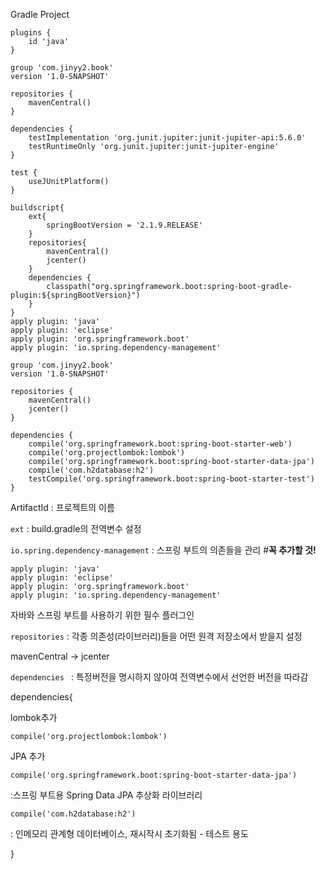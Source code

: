 

Gradle Project

```
plugins {
    id 'java'
}

group 'com.jinyy2.book'
version '1.0-SNAPSHOT'

repositories {
    mavenCentral()
}

dependencies {
    testImplementation 'org.junit.jupiter:junit-jupiter-api:5.6.0'
    testRuntimeOnly 'org.junit.jupiter:junit-jupiter-engine'
}

test {
    useJUnitPlatform()
}
```



```
buildscript{
    ext{
        springBootVersion = '2.1.9.RELEASE'
    }
    repositories{
        mavenCentral()
        jcenter()
    }
    dependencies {
        classpath("org.springframework.boot:spring-boot-gradle-plugin:${springBootVersion}")
    }
}
apply plugin: 'java'
apply plugin: 'eclipse'
apply plugin: 'org.springframework.boot'
apply plugin: 'io.spring.dependency-management'

group 'com.jinyy2.book'
version '1.0-SNAPSHOT'

repositories {
    mavenCentral()
    jcenter()
}

dependencies {
    compile('org.springframework.boot:spring-boot-starter-web')
    compile('org.projectlombok:lombok')
    compile('org.springframework.boot:spring-boot-starter-data-jpa')
    compile('com.h2database:h2')
    testCompile('org.springframework.boot:spring-boot-starter-test')
}
```



ArtifactId : 프로젝트의  이름

`ext` : build.gradle의 전역변수 설정

`io.spring.dependency-management` : 스프링 부트의 의존들을 관리 #**꼭 추가할 것!**

```
apply plugin: 'java'
apply plugin: 'eclipse'
apply plugin: 'org.springframework.boot'
apply plugin: 'io.spring.dependency-management'
```

자바와 스프링 부트를 사용하기 위한 필수 플러그인

`repositories` : 각종 의존성(라이브러리)들을 어떤 원격 저장소에서 받을지 설정

mavenCentral -> jcenter 



`dependencies ` : 특정버전을 명시하지 않아여 전역변수에서 선언한 버전을 따라감

dependencies{

lombok추가 

```
compile('org.projectlombok:lombok') 
```

JPA 추가

```
compile('org.springframework.boot:spring-boot-starter-data-jpa')
```

:스프링 부트용 Spring Data JPA 추상화 라이브러리

```
compile('com.h2database:h2')
```

: 인메모리 관계형 데이터베이스, 재시작시 초기화됨 - 테스트 용도

}
